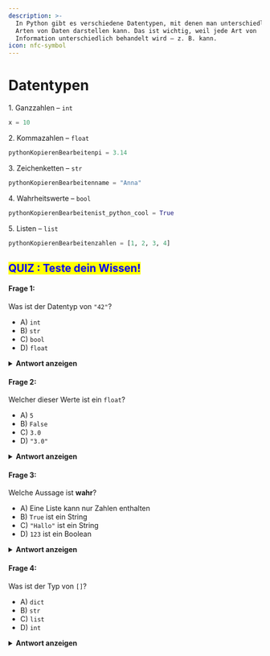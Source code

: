 ```yaml
---
description: >-
  In Python gibt es verschiedene Datentypen, mit denen man unterschiedliche
  Arten von Daten darstellen kann. Das ist wichtig, weil jede Art von
  Information unterschiedlich behandelt wird – z. B. kann.
icon: nfc-symbol
---
```


# Datentypen



&#x20;1\. Ganzzahlen – `int`

```python
x = 10
```



&#x20;2\. Kommazahlen – `float`

```python
pythonKopierenBearbeitenpi = 3.14
```



&#x20;3\. Zeichenketten – `str`

```python
pythonKopierenBearbeitenname = "Anna"
```



&#x20;4\. Wahrheitswerte – `bool`

```python
pythonKopierenBearbeitenist_python_cool = True
```



&#x20;5\. Listen – `list`

```python
pythonKopierenBearbeitenzahlen = [1, 2, 3, 4]
```





## <mark style="color:blue;">QUIZ : Teste dein Wissen!</mark>

#### **Frage 1:**

Was ist der Datentyp von `"42"`?

* A) `int`
* B) `str`
* C) `bool`
* D) `float`

<details>

<summary><strong>Antwort anzeigen</strong></summary>

B) \`str\` – Das ist Text, auch wenn es wie eine Zahl aussieht.

</details>



#### **Frage 2:**

Welcher dieser Werte ist ein `float`?

* A) `5`
* B) `False`
* C) `3.0`
* D) `"3.0"`

<details>

<summary><strong>Antwort anzeigen</strong></summary>

C) \`3.0\` – Das ist eine Gleitkommazahl.

</details>



#### **Frage 3:**

Welche Aussage ist **wahr**?

* A) Eine Liste kann nur Zahlen enthalten
* B) `True` ist ein String
* C) `"Hallo"` ist ein String
* D) `123` ist ein Boolean

<details>

<summary><strong>Antwort anzeigen</strong></summary>

C) \`"Hallo"\` ist ein String.

</details>



#### **Frage 4:**

Was ist der Typ von `[]`?

* A) `dict`
* B) `str`
* C) `list`
* D) `int`

<details>

<summary><strong>Antwort anzeigen</strong></summary>

C) \`list\` – Das ist eine leere Liste.&#x20;

</details>
